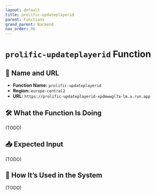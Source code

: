 ```yaml
---
layout: default
title: prolific-updateplayerid
parent: Functions
grand_parent: Backend
nav_order: 36
---
```


# `prolific-updateplayerid` Function

## 🔗 Name and URL

- **Function Name:** `prolific-updateplayerid`
- **Region:** `europe-central2`
- **URL:** `https://prolific-updateplayerid-xpdmwwgl7a-lm.a.run.app`

## 🛠️ What the Function Is Doing

(TODO)

## 📥 Expected Input

(TODO)

## 🔄 How It’s Used in the System

(TODO)
